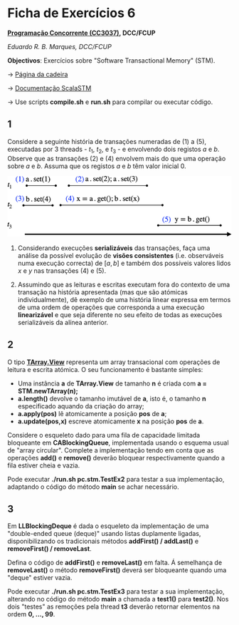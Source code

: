 # Ficha de Exercícios 6


__[Programação Concorrente (CC3037)](https://www.dcc.fc.up.pt/~edrdo/aulas/pc), DCC/FCUP__

_Eduardo R. B. Marques, DCC/FCUP_ 

**Objectivos**: Exercícios sobre "Software Transactional Memory" (STM).

&rarr; [Página da cadeira](https://www.dcc.fc.up.pt/~edrdo/aulas/pc) 

&rarr; [Documentação ScalaSTM](https://nbronson.github.io/scala-stm/api/0.8/scala/concurrent/stm/japi/STM$.html)


&rarr; Use scripts __compile.sh__ e __run.sh__ para compilar ou executar código.

## 1

Considere a seguinte história de transações numeradas de $(1)$ a  $(5)$, executadas por 3 threads - $t_1$, $t_2$, e $t_3$ - e envolvendo dois registos $a$ e $b$. Observe que as transações $(2)$ e $(4)$ envolvem mais do que uma operação sobre $a$ e $b$. Assuma que os registos $a$ e $b$ têm valor inicial $0$. 
  
![](h.png)

1. Considerando execuções __serializáveis__ das transações, faça uma análise da possível evolução de __visões consistentes__ (i.e. observáveis numa execução correcta) de $[a,b]$ e também dos possíveis valores lidos $x$ e $y$ nas transações (4) e (5).

2. Assumindo que as leituras e escritas executam fora do contexto de uma transação na história apresentada (mas que são atómicas individualmente), dê exemplo de uma história linear expressa em termos de uma ordem de operações que corresponda a uma execução __linearizável__ e que seja diferente no seu efeito de todas as execuções serializáveis da alínea anterior. 


## 2 

O tipo [__TArray.View__](https://nbronson.github.io/scala-stm/api/0.8/scala/concurrent/stm/TArray$$View.html) representa um array transacional com operações de leitura e escrita atómica. 
O seu funcionamento é bastante simples:

- Uma instância __a__ de __TArray.View__ de tamanho __n__ é criada com __a = STM.newTArray(n);__
- __a.length()__ devolve o tamanho imutável de __a__, isto é, o tamanho __n__ especificado aquando da criação do array;
- __a.apply(pos)__ lê atomicamente a posição __pos__ de __a__;
- __a.update(pos,x)__ escreve atomicamente __x__ na posição __pos__ de __a__.

Considere o esqueleto dado para uma fila de capacidade limitada bloqueante em __CABlockingQueue__, implementada usando o esquema usual de "array circular". Complete a implementação tendo em conta que as operações __add()__ e __remove()__ deverão bloquear respectivamente quando a fila estiver cheia e vazia.

Pode executar __./run.sh pc.stm.TestEx2__ para testar a sua implementação, adaptando o código do método __main__ se achar necessário.

## 3

Em __LLBlockingDeque__ é dada o esqueleto da implementação de uma "double-ended queue (deque)" usando listas duplamente ligadas, disponibilizando os tradicionais métodos __addFirst() / addLast()__ e __removeFirst() / removeLast__.

Defina o código de __addFirst()__ e __removeLast()__ em falta.
Á semelhança de __removeLast()__ o método __removeFirst()__ deverá ser bloqueante quando uma "deque" estiver vazia.

Pode executar __./run.sh pc.stm.TestEx3__ para testar a sua implementação, alterando no código do método __main__ a chamada a __test1()__ para __test2()__. 
Nos dois "testes" as remoções pela thread __t3__ deverão retornar elementos na ordem __0, ..., 99__.


 

